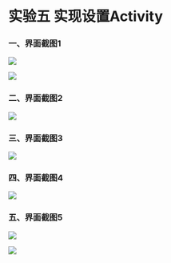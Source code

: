 # 实验五 实现设置Activity

### 一、界面截图1

![](https://github.com/Augustwuli/Lab5-AndroidWork/blob/master/image/p11.png)

![](https://github.com/Augustwuli/Lab5-AndroidWork/blob/master/image/p12.png)

### 二、界面截图2

![](https://github.com/Augustwuli/Lab5-AndroidWork/blob/master/image/p2.png)

### 三、界面截图3

![](https://github.com/Augustwuli/Lab5-AndroidWork/blob/master/image/p3.png)

### 四、界面截图4

![](https://github.com/Augustwuli/Lab5-AndroidWork/blob/master/image/p4.png)

### 五、界面截图5

![](https://github.com/Augustwuli/Lab5-AndroidWork/blob/master/image/p51.png)

![](https://github.com/Augustwuli/Lab5-AndroidWork/blob/master/image/p52.png)